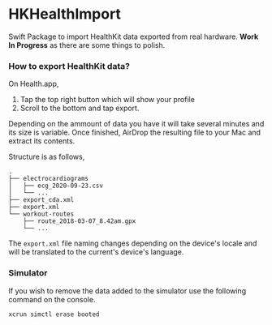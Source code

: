 # HKHealthImport

Swift Package to import HealthKit data exported from real hardware. **Work In Progress** as there are some things to polish.

### How to export HealthKit data?

On Health.app,

1. Tap the top right button which will show your profile
2. Scroll to the bottom and tap export.

Depending on the ammount of data you have it will take several minutes and its size is variable. Once finished, AirDrop the resulting file to your Mac and extract its contents.

Structure is as follows,

```
.
├── electrocardiograms
│   ├── ecg_2020-09-23.csv
│   └── ...
├── export_cda.xml
├── export.xml
└── workout-routes
    ├── route_2018-03-07_8.42am.gpx
    └── ...
```

The `export.xml` file naming changes depending on the device's locale and will be translated to the current's device's language.


### Simulator


If you wish to remove the data added to the simulator use the following command on the console.

```bash
xcrun simctl erase booted 
```
